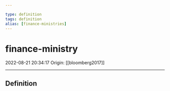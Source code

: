 ```yaml
---

type: definition
tags: definition
alias: [finance-ministries]
---
```


# finance-ministry

2022-08-21 20:34:17
Origin: [[bloomberg2017]]

---

## Definition